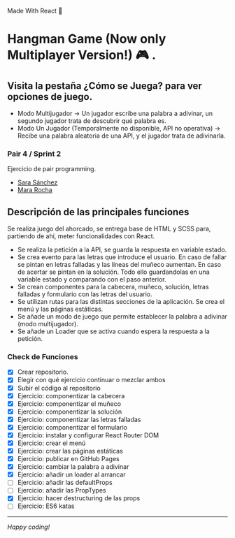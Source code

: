 Made With React 🌟

# Hangman Game (Now only Multiplayer Version!) 🎮 .  

## Visita la pestaña ¿Cómo se Juega? para ver opciones de juego.

- Modo Multijugador -> Un jugador escribe una palabra a adivinar, un segundo jugador trata de descubrir qué palabra es. 
- Modo Un Jugador (Temporalmente no disponible, API no operativa) -> Recibe una palabra aleatoria de una API, y el jugador trata de adivinarla.

### Pair 4 / Sprint 2
Ejercicio de pair programming.
- [Sara Sánchez](https://github.com/SaraSanchezL)
- [Mara Rocha](https://github.com/mararochafernandez)

## Descripción de las principales funciones
Se realiza juego del ahorcado, se entrega base de HTML y SCSS para, partiendo de ahí, meter funcionalidades con React. 
  - Se realiza la petición a la API, se guarda la respuesta en variable estado. 
  - Se crea evento para las letras que introduce el usuario. En caso de fallar se pintan en letras falladas y las líneas del muñeco aumentan. En caso de acertar se pintan en la solución. Todo ello guardandolas en una variable estado y comparando con el paso anterior. 
  - Se crean componentes para la cabecera, muñeco, solución, letras falladas y formulario con las letras del usuario.
  - Se utilizan rutas para las distintas secciones de la aplicación. Se crea el menú y las páginas estáticas. 
  - Se añade un modo de juego que permite establecer la palabra a adivinar (modo multijugador).  
  - Se añade un Loader que se activa cuando espera la respuesta a la petición. 

### Check de Funciones

- [x] Crear repositorio.
- [x] Elegir con qué ejercicio continuar o mezclar ambos
- [x] Subir el código al repositorio
- [x] Ejercicio: componentizar la cabecera
- [x] Ejercicio: componentizar el muñeco
- [x] Ejercicio: componentizar la solución
- [x] Ejercicio: componentizar las letras falladas
- [x] Ejercicio: componentizar el formulario
- [x] Ejercicio: instalar y configurar React Router DOM
- [x] Ejercicio: crear el menú
- [x] Ejercicio: crear las páginas estáticas
- [x] Ejercicio: publicar en GitHub Pages
- [x] Ejercicio: cambiar la palabra a adivinar
- [x] Ejercicio: añadir un loader al arrancar
- [ ] Ejercicio: añadir las defaultProps
- [ ] Ejercicio: añadir las PropTypes
- [x] Ejercicio: hacer destructuring de las props
- [ ] Ejercicio: ES6 katas

---

_Happy coding!_
